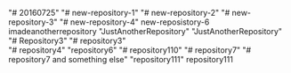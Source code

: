 "# 20160725" 
"# new-repository-1" 
"# new-repository-2" 
"# new-repository-3" 
"# new-repository-4" 
new-reposistory-6 
imadeanotherrepository 
"JustAnotherRepository" 
"JustAnotherRepository" 
"# Repository3" 
"# repository3"  
"# repository4" 
"repository6" 
"# repository110" 
"# repository7" 
"# repository7 and something else" 
"repository111" 
repository111 
